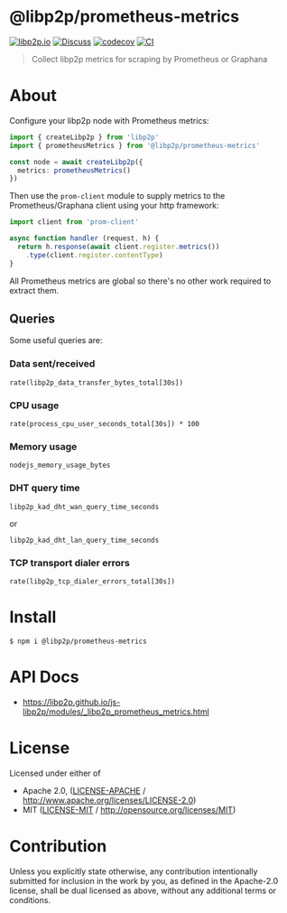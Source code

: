 # @libp2p/prometheus-metrics

[![libp2p.io](https://img.shields.io/badge/project-libp2p-yellow.svg?style=flat-square)](http://libp2p.io/)
[![Discuss](https://img.shields.io/discourse/https/discuss.libp2p.io/posts.svg?style=flat-square)](https://discuss.libp2p.io)
[![codecov](https://img.shields.io/codecov/c/github/libp2p/js-libp2p.svg?style=flat-square)](https://codecov.io/gh/libp2p/js-libp2p)
[![CI](https://img.shields.io/github/actions/workflow/status/libp2p/js-libp2p/main.yml?branch=main\&style=flat-square)](https://github.com/libp2p/js-libp2p/actions/workflows/main.yml?query=branch%3Amain)

> Collect libp2p metrics for scraping by Prometheus or Graphana

# About

<!--

!IMPORTANT!

Everything in this README between "# About" and "# Install" is automatically
generated and will be overwritten the next time the doc generator is run.

To make changes to this section, please update the @packageDocumentation section
of src/index.js or src/index.ts

To experiment with formatting, please run "npm run docs" from the root of this
repo and examine the changes made.

-->

Configure your libp2p node with Prometheus metrics:

```typescript
import { createLibp2p } from 'libp2p'
import { prometheusMetrics } from '@libp2p/prometheus-metrics'

const node = await createLibp2p({
  metrics: prometheusMetrics()
})
```

Then use the `prom-client` module to supply metrics to the Prometheus/Graphana client using your http framework:

```JavaScript
import client from 'prom-client'

async function handler (request, h) {
  return h.response(await client.register.metrics())
    .type(client.register.contentType)
}
```

All Prometheus metrics are global so there's no other work required to extract them.

## Queries

Some useful queries are:

### Data sent/received

```
rate(libp2p_data_transfer_bytes_total[30s])
```

### CPU usage

```
rate(process_cpu_user_seconds_total[30s]) * 100
```

### Memory usage

```
nodejs_memory_usage_bytes
```

### DHT query time

```
libp2p_kad_dht_wan_query_time_seconds
```

or

```
libp2p_kad_dht_lan_query_time_seconds
```

### TCP transport dialer errors

```
rate(libp2p_tcp_dialer_errors_total[30s])
```

# Install

```console
$ npm i @libp2p/prometheus-metrics
```

# API Docs

- <https://libp2p.github.io/js-libp2p/modules/_libp2p_prometheus_metrics.html>

# License

Licensed under either of

- Apache 2.0, ([LICENSE-APACHE](LICENSE-APACHE) / <http://www.apache.org/licenses/LICENSE-2.0>)
- MIT ([LICENSE-MIT](LICENSE-MIT) / <http://opensource.org/licenses/MIT>)

# Contribution

Unless you explicitly state otherwise, any contribution intentionally submitted for inclusion in the work by you, as defined in the Apache-2.0 license, shall be dual licensed as above, without any additional terms or conditions.
